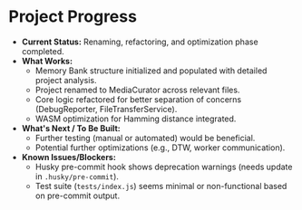 <!-- Version: 0.3 | Last Updated: 2025-04-05 | Updated By: Cline -->

# Project Progress

- **Current Status:** Renaming, refactoring, and optimization phase completed.
- **What Works:**
  - Memory Bank structure initialized and populated with detailed project analysis.
  - Project renamed to MediaCurator across relevant files.
  - Core logic refactored for better separation of concerns (DebugReporter, FileTransferService).
  - WASM optimization for Hamming distance integrated.
- **What's Next / To Be Built:**
  - Further testing (manual or automated) would be beneficial.
  - Potential further optimizations (e.g., DTW, worker communication).
- **Known Issues/Blockers:**
  - Husky pre-commit hook shows deprecation warnings (needs update in `.husky/pre-commit`).
  - Test suite (`tests/index.js`) seems minimal or non-functional based on pre-commit output.
